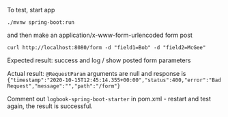 To test, start app

`./mvnw spring-boot:run`

and then make an application/x-www-form-urlencoded form post

`curl http://localhost:8080/form -d "field1=Bob" -d "field2=McGee"`

Expected result: success and log / show posted form parameters

Actual result: `@RequestParam` arguments are null and response is 
`{"timestamp":"2020-10-15T12:45:14.355+00:00","status":400,"error":"Bad Request","message":"","path":"/form"}`

Comment out `logbook-spring-boot-starter` in pom.xml - restart and test again, 
 the result is successful. 



